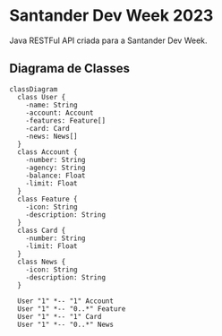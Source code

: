 # Santander Dev Week 2023
Java RESTFul API criada para a Santander Dev Week.

## Diagrama de Classes 

```mermaid
classDiagram
  class User {
    -name: String
    -account: Account
    -features: Feature[]
    -card: Card
    -news: News[]
  }
  class Account {
    -number: String
    -agency: String
    -balance: Float
    -limit: Float
  }
  class Feature {
    -icon: String
    -description: String
  }
  class Card {
    -number: String
    -limit: Float
  }
  class News {
    -icon: String
    -description: String
  }

  User "1" *-- "1" Account
  User "1" *-- "0..*" Feature
  User "1" *-- "1" Card
  User "1" *-- "0..*" News
```
